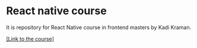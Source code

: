 # React native course

It is repository for React Native course in frontend masters by Kadi Kraman.

<a alt="course" href="https://frontendmasters.com/courses/react-native-v2/" />[Link to the course]
